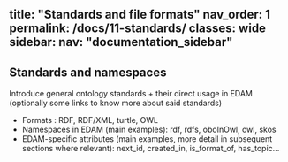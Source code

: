 title: "Standards and file formats"
nav_order: 1
permalink: /docs/11-standards/
classes: wide
sidebar:
  nav: "documentation_sidebar"
---

## Standards and namespaces

Introduce general ontology standards + their direct usage in EDAM (optionally some links to know more about said standards)

* Formats : RDF, RDF/XML, turtle, OWL
* Namespaces in EDAM (main examples): rdf, rdfs, oboInOwl, owl, skos 
* EDAM-specific attributes (main examples, more detail in subsequent sections where relevant): next_id, created_in, is_format_of, has_topic...
